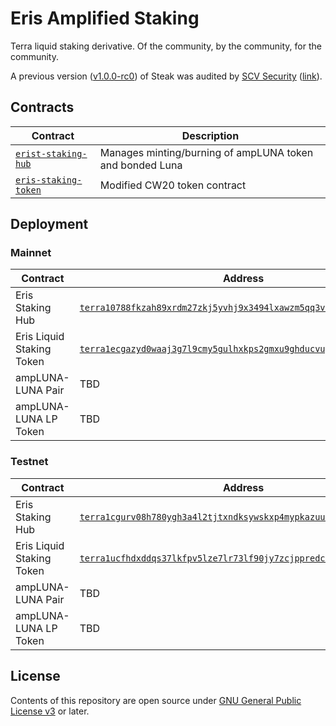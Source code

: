# Eris Amplified Staking

Terra liquid staking derivative. Of the community, by the community, for the community.

A previous version ([v1.0.0-rc0](https://github.com/st4k3h0us3/steak-contracts/releases/tag/v1.0.0-rc0)) of Steak was audited by [SCV Security](https://twitter.com/TerraSCV) ([link](https://github.com/SCV-Security/PublicReports/blob/main/CW/St4k3h0us3/St4k3h0us3%20-%20Steak%20Contracts%20Audit%20Review%20-%20%20v1.0.pdf)).

## Contracts

| Contract                           | Description                                            |
| ---------------------------------- | ------------------------------------------------------ |
| [`erist-staking-hub`](./contracts/hub)     | Manages minting/burning of ampLUNA token and bonded Luna |
| [`eris-staking-token`](./contracts/token) | Modified CW20 token contract                           |

## Deployment

### Mainnet

| Contract            | Address                                        |
| ------------------- | ---------------------------------------------- |
| Eris Staking Hub           | [`terra10788fkzah89xrdm27zkj5yvhj9x3494lxawzm5qq3vvxcqz2yzaqyd3enk`](https://finder.terra.money/mainnet/address/terra10788fkzah89xrdm27zkj5yvhj9x3494lxawzm5qq3vvxcqz2yzaqyd3enk) |
| Eris Liquid Staking Token | [`terra1ecgazyd0waaj3g7l9cmy5gulhxkps2gmxu9ghducvuypjq68mq2s5lvsct`](https://finder.terra.money/mainnet/address/terra1ecgazyd0waaj3g7l9cmy5gulhxkps2gmxu9ghducvuypjq68mq2s5lvsct) |
| ampLUNA-LUNA Pair     | TBD |
| ampLUNA-LUNA LP Token | TBD |

### Testnet

| Contract            | Address                                        |
| ------------------- | ---------------------------------------------- |
| Eris Staking Hub           | [`terra1cgurv08h780ygh3a4l2tjtxndksywskxp4mypkazuuazqas5m8kqleeupz`](https://finder.terra.money/testnet/address/terra1cgurv08h780ygh3a4l2tjtxndksywskxp4mypkazuuazqas5m8kqleeupz) |
| Eris Liquid Staking Token         | [`terra1ucfhdxddqs37lkfpv5lze7lr73lf90jy7zcjppredcxc3v2pgakqppaflr`](https://finder.terra.money/testnet/address/terra1ucfhdxddqs37lkfpv5lze7lr73lf90jy7zcjppredcxc3v2pgakqppaflr) |
| ampLUNA-LUNA Pair     | TBD |
| ampLUNA-LUNA LP Token | TBD |

## License

Contents of this repository are open source under [GNU General Public License v3](./LICENSE) or later.
